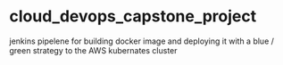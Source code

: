 # cloud_devops_capstone_project
jenkins pipelene for building docker image and deploying it with a blue / green strategy to the AWS kubernates cluster
